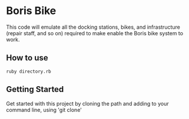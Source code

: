 # Boris Bike #

This code will emulate all the docking stations, bikes, and infrastructure (repair staff, and so on) required to make enable the Boris bike system to work.

## How to use ##

```shell
ruby directory.rb
```
## Getting Started

Get started with this project by cloning the path and adding to your command line, using 'git clone'
